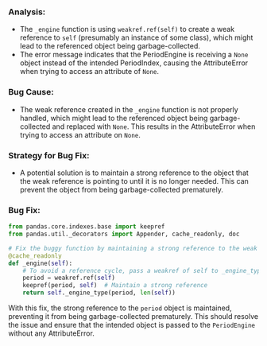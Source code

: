 ### Analysis:
- The `_engine` function is using `weakref.ref(self)` to create a weak reference to `self` (presumably an instance of some class), which might lead to the referenced object being garbage-collected.
- The error message indicates that the PeriodEngine is receiving a `None` object instead of the intended PeriodIndex, causing the AttributeError when trying to access an attribute of `None`.

### Bug Cause:
- The weak reference created in the `_engine` function is not properly handled, which might lead to the referenced object being garbage-collected and replaced with `None`. This results in the AttributeError when trying to access an attribute on `None`.

### Strategy for Bug Fix:
- A potential solution is to maintain a strong reference to the object that the weak reference is pointing to until it is no longer needed. This can prevent the object from being garbage-collected prematurely.

### Bug Fix:
```python
from pandas.core.indexes.base import keepref
from pandas.util._decorators import Appender, cache_readonly, doc

# Fix the buggy function by maintaining a strong reference to the weak reference target
@cache_readonly
def _engine(self):
    # To avoid a reference cycle, pass a weakref of self to _engine_type.
    period = weakref.ref(self)
    keepref(period, self)  # Maintain a strong reference
    return self._engine_type(period, len(self))
```

With this fix, the strong reference to the `period` object is maintained, preventing it from being garbage-collected prematurely. This should resolve the issue and ensure that the intended object is passed to the `PeriodEngine` without any AttributeError.